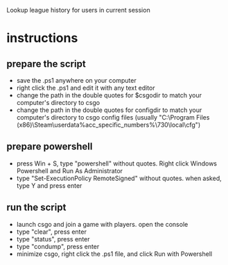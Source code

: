 Lookup league history for users in current session

# instructions
## prepare the script
* save the .ps1 anywhere on your computer
* right click the .ps1 and edit it with any text editor
* change the path in the double quotes for $csgodir to match your computer's directory to csgo
* change the path in the double quotes for configdir to match your computer's directory to csgo config files (usually "C:\Program Files (x86)\Steam\userdata\%acc_specific_numbers%\730\local\cfg")

## prepare powershell
* press Win + S, type "powershell" without quotes. Right click Windows Powershell and Run As Administrator
* type "Set-ExecutionPolicy RemoteSigned" without quotes. when asked, type Y and press enter

## run the script
* launch csgo and join a game with players. open the console
* type "clear", press enter
* type "status", press enter
* type "condump", press enter
* minimize csgo, right click the .ps1 file, and click Run with Powershell
	
